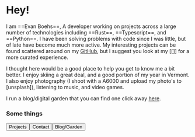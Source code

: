 # Hey!

I am ==Evan Boehs==, A developer working on projects across a large number of technologies including ==Rust==, ==Typescript==, and ==Python==. I have been solving problems with code since I was little, but of late have become much more active. My interesting projects can be found scattered around on my [GitHub](https://github.com/boehs), but I suggest you look at my [[]] for a more curated experience.

I thought here would be a good place to help you get to know me a bit better. I enjoy skiing a great deal, and a good portion of my year in Vermont. I also enjoy photography (I shoot with a A6000 and upload my photo's to [unsplash]), listening to music, and video games.

I run a blog/digital garden that you can find one click away [here](./content).

### Some things

<button>Projects</button><button>Contact</button><button>Blog/Garden</button>
